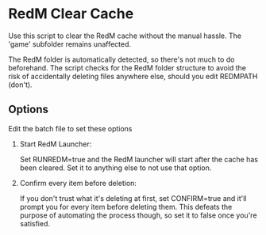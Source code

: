 # RedM Clear Cache

Use this script to clear the RedM cache without the manual hassle.
The 'game' subfolder remains unaffected.

The RedM folder is automatically detected, so there's not much to do beforehand.
The script checks for the RedM folder structure to avoid the risk of accidentally deleting files anywhere else, should you edit REDMPATH (don't).

## Options
Edit the batch file to set these options
1. Start RedM Launcher:

    Set RUNREDM=true and the RedM launcher will start after the cache has been cleared. Set it to anything else to not use that option.
2. Confirm every item before deletion:

    If you don't trust what it's deleting at first, set CONFIRM=true and it'll prompt you for every item before deleting them. This defeats the purpose of automating the process though, so set it to false once you're satisfied.

